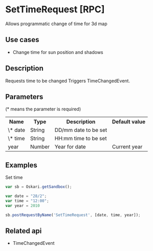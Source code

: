 # SetTimeRequest [RPC]

Allows programmatic change of time for 3d map

## Use cases

- Change time for sun position and shadows

## Description

Requests time to be changed Triggers TimeChangedEvent.

## Parameters

(* means the parameter is required)

<table class="table">
<tr>
  <th> Name</th><th> Type</th><th> Description</th><th> Default value</th>
</tr>
<tr>
  <td> \* date </td>
  <td> String</td>
  <td> DD/mm date to be set</td>
  <td> </td>
</tr>
<tr>
  <td> \* time </td>
  <td> String </td>
  <td> HH:mm time to be set</td>
  <td> </td>
</tr>
<tr>
  <td> year </td>
  <td> Number </td>
  <td> Year for date</td>
  <td> Current year</td>
</tr>
</table>

## Examples

Set time
```javascript
var sb = Oskari.getSandbox();

var date = "28/2";
var time = "12:00";
var year = 2010

sb.postRequestByName('SetTimeRequest', [date, time, year]);
```

## Related api

- TimeChangedEvent
